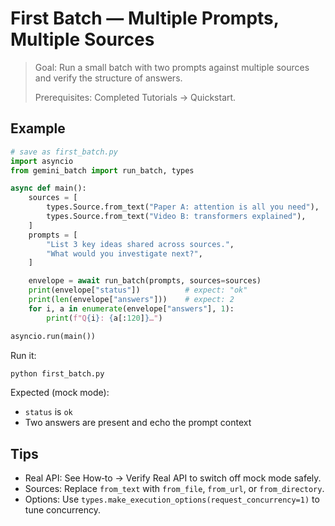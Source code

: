 # First Batch — Multiple Prompts, Multiple Sources

> Goal: Run a small batch with two prompts against multiple sources and verify the structure of answers.
>
> Prerequisites: Completed Tutorials → Quickstart.

## Example

```python
# save as first_batch.py
import asyncio
from gemini_batch import run_batch, types

async def main():
    sources = [
        types.Source.from_text("Paper A: attention is all you need"),
        types.Source.from_text("Video B: transformers explained"),
    ]
    prompts = [
        "List 3 key ideas shared across sources.",
        "What would you investigate next?",
    ]

    envelope = await run_batch(prompts, sources=sources)
    print(envelope["status"])          # expect: "ok"
    print(len(envelope["answers"]))    # expect: 2
    for i, a in enumerate(envelope["answers"], 1):
        print(f"Q{i}: {a[:120]}…")

asyncio.run(main())
```

Run it:

```bash
python first_batch.py
```

Expected (mock mode):

- `status` is `ok`
- Two answers are present and echo the prompt context

## Tips

- Real API: See How‑to → Verify Real API to switch off mock mode safely.
- Sources: Replace `from_text` with `from_file`, `from_url`, or `from_directory`.
- Options: Use `types.make_execution_options(request_concurrency=1)` to tune concurrency.

